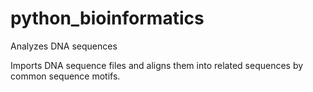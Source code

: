 # python_bioinformatics
 Analyzes DNA sequences
 
 Imports DNA sequence files and aligns them into related sequences by common sequence motifs.
